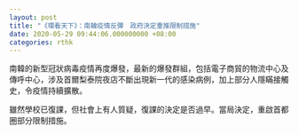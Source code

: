 ```yaml
---
layout: post
title: "《環看天下》：南韓疫情反彈　政府決定重推限制措施"
date: 2020-05-29 09:44:06.000000000 +08:00
categories: rthk
---
```


南韓的新型冠狀病毒疫情再度爆發，最新的爆發群組，包括電子商貿的物流中心及傳呼中心，涉及首爾梨泰院夜店不斷出現新一代的感染病例，加上部分人隱瞞接觸史，令疫情持續擴散。

雖然學校已復課，但社會上有人質疑，復課的決定是否過早。當局決定，重啟首都圈部分限制措施。

